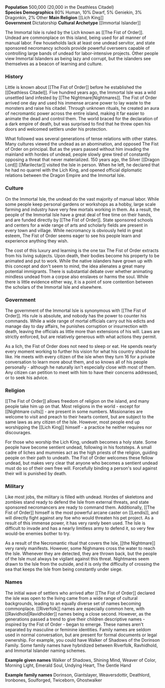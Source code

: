 **Population** 500,000 (20,000 in the Deathless Citadel)  
**Species Demographics** 80% Human, 10% Dwarf, 5% Geniekin, 3% Dragonkin, 2% Other
**Main Religion** [[Lich King]]  
**Government** Dictatorship
**Cultural Archetype** [[Immortal Islander]]

The Immortal Isle is ruled by the Lich known as [[The Fist of Order]]. Undead are commonplace on this island, being used for all manner of manual labor. Few households lack at least one undead servitor, and state sponsored necromancy schools provide powerful overseers capable of controlling large bands of undead for labor-intensive projects. Other people view Immortal Islanders as being lazy and corrupt, but the islanders see themselves as a beacon of learning and culture.

### History

Little is known about [[The Fist of Order]] before he established the [[Deathless Citadel]]. Five hundred years ago, the Immortal Isle was a wild unsettled land infested by [[The Nightmare|Nightmares]]. The Fist of Order arrived one day and used his immense arcane power to lay waste to the monsters and raise his citadel. Through unknown rituals, he created an aura of necromantic power across the entire island, making it far easier to animate the dead and control them. The world braced for the declaration of a dark empire of death, but was surprised to find that he threw open his doors and welcomed settlers under his protection.

What followed was several generations of tense relations with other states. Many cultures viewed the undead as an abomination, and opposed The Fist of Order on principal. But as the years passed without him invading the mainland with hordes of undead, people slowly grew tired of constantly opposing a threat that never materialized. 150 years ago, the Silver [[Dragon Lord]] [[Marilectar]] visited the Isle in person. When he left, he declared that he had no quarrel with the Lich King, and opened official diplomatic relations between the Dragon Empire and the Immortal Isle.

### Culture

On the Immortal Isle, the undead do the vast majority of manual labor. While some people keep personal gardens or workshops as a hobby, large scale farming and industry have very few mortals working in them. As a result, the people of the Immortal Isle have a great deal of free time on their hands, and are funded directly by [[The Fist of Order]]. State sponsored schools and centers for a wide range of arts and scholarly fields are present in every town and village. While necromancy is obviously held in great esteem, The Fist of Order seems eager to see his people learn and experience anything they wish.

The cost of this luxury and learning is the one tax The Fist of Order extracts from his living subjects. Upon death, their bodies become his property to be animated and put to work. While the native islanders have grown up with this concept and don't seem to mind, the idea alienates a great many potential immigrants. There is substantial debate over whether animating mindless undead from a corpse also enslaves or harms the soul. While there is little evidence either way, it is a point of sore contention between the scholars of the Immortal Isle and elsewhere.

### Government

The government of the Immortal Isle is synonymous with [[The Fist of Order]]. His rule is absolute, and nobody has the power to counter his commands. While a wide range of mortal officials carry out his edicts and manage day to day affairs, he punishes corruption or insurrection with death, leaving the officials as little more than extensions of his will. Laws are strictly enforced, but are relatively generous with what actions they permit.

As a lich, the Fist of Order does not need to sleep or eat. He spends nearly every moment working to further his vision for what his country should be like. He meets with every citizen of the isle when they turn 16 for a private conversation to learn more about them, and so knows all of his people personally - although he naturally isn't especially close with most of them. Any citizen can petition to meet with him to have their concerns addressed, or to seek his advice.

### Religion

[[The Fist of Order]] allows freedom of religion on the island, and many people take him up on that. Most religions in the world - except for [[Nightmare cults]] - are present in some numbers. Missionaries are welcome to visit and preach to their hearts content, but are subject to the same laws as any citizen of the Isle. However, most people end up worshipping the [[Lich King]] himself - a practice he neither requires nor discourages.

For those who worship the Lich King, undeath becomes a holy state. Some people have become sentient undead, following in his footsteps. A small cadre of liches and mummies act as the high priests of the religion, guiding people on their path to undeath. The Fist of Order welcomes these fellow undead, but makes very clear that anyone who becomes a sentient undead must do so of their own free will. Forcefully binding a person's soul against their will is punished by death.

### Military

Like most jobs, the military is filled with undead. Hordes of skeletons and zombies stand ready to defend the Isle from external threats, and state sponsored necromancers are ready to command them. Additionally, [[The Fist of Order]] himself is the most powerful arcane caster on [[Lendis]], and will directly fight against any foe who would threaten his pet project. As a result of this immense power, it has very rarely been used. The Isle is difficult to invade and has a nearly limitless army to defend it, so very few would-be enemies bother to try.

As a result of the Necromantic ritual that covers the Isle, [[the Nightmare]] very rarely manifests. However, some Nighmares cross the water to reach the Isle. Whenever they are detected, they are thrown back, but the people of the Isle must always be vigilant against this threat. Nightmares seem drawn to the Isle from the outside, and it is only the difficulty of crossing the sea that keeps the Isle from being constantly under siege.

### Names

The initial wave of settlers who arrived after [[The Fist of Order]] declared the isle was open to the living came from a wide range of cultural backgrounds, leading to an equally diverse set of names becoming commonplace. [[Riverfolk]] names are especially common here, with [[Ravidhold|Ravidholder]] names being a close second. However, as the generations passed a trend to give their children descriptive names - inspired by the Fist of Order - began to emerge. These names aren't separated by masculine or feminine identities. Family names are seldom used in normal conversation, but are present for formal documents or legal ownership. For example, you could have Walker of Shadows of the Dorinson Family. Some family names have hybridized between Riverfolk, Ravhidhold, and Immortal Islander naming schemes.

**Example given names** Walker of Shadows, Shining Mind, Weaver of Color, Morning Light, Emerald Soul, Undying Heart, The Gentle Hand

**Example family names** Dorinson, Giantslayer, Weaversdottir, Deathlord, Ironbones, Soulforged, Twiceborn, Ghostwalker